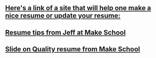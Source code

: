 ## [Here's a link of a site that will help one make a nice resume or update your resume:](https://jsonresume.org/)

## [Resume tips from Jeff at Make School](https://docs.google.com/presentation/d/1Zjtz8Hx56pNEYWAHPG1_khCXD5KxoBgIXfJtgrYTBHY/edit#slide=id.g44dddd6ae3_1_0)

## [Slide on Quality resume from Make School](https://docs.google.com/presentation/d/1TXO6-VC12iYY1r-48SfgleTjH8xjMy8Ge5JHNmNDDj0/edit#slide=id.p)
